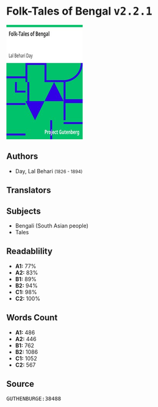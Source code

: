 # Folk-Tales of Bengal <kbd>v2.2.1</kbd>

![](./cover.medium.jpg "")

## Authors


 - Day, Lal Behari <small>(1826 - 1894)</small>

## Translators



## Subjects


 - Bengali (South Asian people)
 - Tales

## Readablility


 - **A1:** 77%
 - **A2:** 83%
 - **B1:** 89%
 - **B2:** 94%
 - **C1:** 98%
 - **C2:** 100%

## Words Count


 - **A1:** 486
 - **A2:** 446
 - **B1:** 762
 - **B2:** 1086
 - **C1:** 1052
 - **C2:** 567

## Source


<kbd>GUTHENBURGE:38488</kbd>
